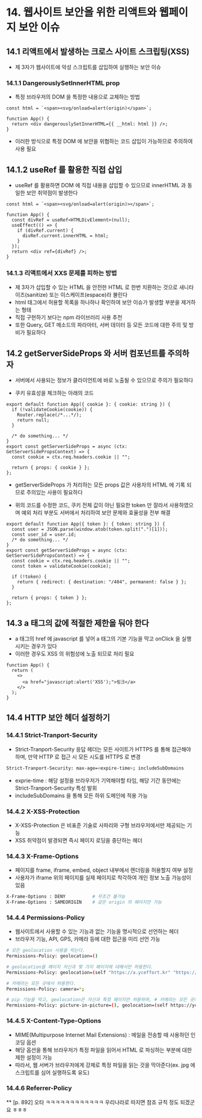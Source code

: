 # 14. 웹사이트 보안을 위한 리액트와 웹페이지 보안 이슈

## 14.1 리액트에서 발생하는 크로스 사이트 스크립팅(XSS)

- 제 3자가 웹사이트에 악성 스크립트를 삽입하여 실행하는 보안 이슈

### 14.1.1 DangerouslySetInnerHTML prop

- 특정 브라우저의 DOM 을 특정한 내용으로 교체하는 방법

```tsx
const html = `<span><svg/onload=alert(origin)</span>`;

function App() {
  return <div dangerouslySetInnerHTML={{ __html: html }} />;
}
```

- 이러한 방식으로 특정 DOM 에 보안을 위협하는 코드 삽입이 가능하므로 주의하여 사용 필요

## 14.1.2 useRef 를 활용한 직접 삽입

- useRef 를 활용하면 DOM 에 직접 내용을 삽입할 수 있으므로 innerHTML 과 동일한 보안 취약점이 발생한다

```tsx
const html = `<span><svg/onload=alert(origin)></span>`;

function App() {
  const divRef = useRef<HTMLDivElement>(null);
  useEffect(() => {
    if (divRef.current) {
      divRef.current.innerHTML = html;
    }
  });
  return <div ref={divRef} />;
}
```

### 14.1.3 리액트에서 XXS 문제를 피하는 방법

- 제 3자가 삽입할 수 있는 HTML 을 안전한 HTML 로 한번 치환하는 것으로 새니타이즈(sanitize) 또는 이스케이프(espace)라 불린다
- html 태그에서 허용할 목록을 하나하나 확인하여 보안 이슈가 발생할 부분을 제거하는 형태
- 직접 구현하기 보다는 npm 라이브러리 사용 추천
- 또한 Query, GET 메소드의 파라마터, 서버 데이터 등 모든 코드에 대한 주의 및 방비가 필요하다

## 14.2 getServerSideProps 와 서버 컴포넌트를 주의하자

- 서버에서 사용되는 정보가 클라이언트에 바로 노출될 수 있으므로 주의가 필요하다

- 쿠키 유효성을 체크하는 아래의 코드

```tsx
export default function App({ cookie }: { cookie: string }) {
  if (!validateCookie(cookie)) {
    Router.replace(/*...*/);
    return null;
  }

  /* do something... */
}
export const getServerSideProps = async (ctx: GetServerSidePropsContext) => {
  const cookie = ctx.req.headers.cookie || "";

  return { props: { cookie } };
};
```

- getServerSideProps 가 처리하는 모든 props 값은 사용자의 HTML 에 기록 되므로 주의있는 사용이 필요하다

- 위의 코드를 수정한 코드, 쿠키 전체 값이 아닌 필요한 token 만 잘라서 사용하였으며 예외 처리 부분도 서버에서 처리하여 보안 문제와 효율성을 전부 해결

```tsx
export default function App({ token }: { token: string }) {
  const user = JSON.parse(window.atob(token.split(".")[1]));
  const user_id = user.id;
  /* do something... */
}
export const getServerSideProps = async (ctx: GetServerSidePropsContext) => {
  const cookie = ctx.req.headers.cookie || "";
  const token = validateCookie(cookie);

  if (!token) {
    return { redirect: { destination: "/404", permanent: false } };
  }

  return { props: { token } };
};
```

## 14.3 a 태그의 값에 적절한 제한을 둬야 한다

- a 태그의 href 에 javascript 를 넣어 a 태그의 기본 기능을 막고 onClick 을 실행시키는 경우가 있다
- 이러한 경우도 XSS 의 위험성에 노출 되므로 처리 필요

```tsx
function App() {
  return (
    <>
      <a href="javascript:alert('XSS');">링크</a>
    </>
  );
}
```

## 14.4 HTTP 보안 헤더 설정하기

### 14.4.1 Strict-Tranport-Security

- Strict-Tranport-Security 응답 헤더는 모든 사이트가 HTTPS 를 통해 접근해야 하며, 만약 HTTP 로 접근 시 모든 시도를 HTTPS 로 변경

```bash
Strict-Tranport-Security: max-age=<expire-time>; includeSubDomains
```

- exprie-time : 해당 설정을 브라우저가 기억해야할 타임, 해당 기간 동안에는 Strict-Tranport-Security 특성 발휘
- includeSubDomains 을 통해 모든 하위 도메인에 적용 가능

### 14.4.2 X-XSS-Protection

- X-XSS-Protection 은 비표준 기술로 사파리와 구형 브라우저에서만 제공되는 기능
- XSS 취약점이 발경되면 즉시 페이지 로딩을 중단하는 헤더

### 14.4.3 X-Frame-Options

- 페이지를 frame, iframe, embed, object 내부에서 렌더링을 허용할지 여부 설정
- 사용자가 iframe 위의 페이지를 실제 페이지로 착각하여 개인 정보 노출 가능성이 있음

```bash
X-Frame-Options : DENY          # 무조건 불가능
X-Frame-Options : SAMEORIGIN    # 같은 origin 의 페이지만 가능
```

### 14.4.4 Permissions-Policy

- 웹사이트에서 사용할 수 있는 기능과 없는 기능을 명시적으로 선언하는 헤더
- 브라우저 기능, API, GPS, 카메라 등에 대한 접근을 미리 선언 가능

```bash
# 모든 geolocation 사용을 막는다.
Permissions-Policy: geolocation=()

# geolocation을 페이지 자신과 몇 가지 페이지에 대해서만 허용한다.
Permissions-Policy: geolocation=(self "https://a.yceffort.kr" "https://b.yceffort.kr")

# 카메라는 모든 곳에서 허용한다.
Permissions-Policy: camera=*;

# pip 기능을 막고, geolocation은 자신과 특정 페이지만 허용하며, # 카메라는 모든 곳에서 허용한다.
Permissions-Policy: picture-in-picture=(), geolocation=(self https://yceffort.kr), camera=*;
```

### 14.4.5 X-Content-Type-Options

- MIME(Multipurpose Internet Mail Extensions) : 메일을 전송할 때 사용하던 인코딩 옵션
- 해당 옵션을 통해 브라우저가 특정 파일을 읽어서 HTML 로 파싱하는 부분에 대한 제한 설정이 가능
- 따라서, 웹 서버가 브라우저에게 강제로 특정 파일을 읽는 것을 막아준다(ex. jpg 에 스크립트를 심어 실행하도록 유도)

### 14.4.6 Referrer-Policy

\*\* [p. 892] 오타 ㅋㅋㅋㅋㅋㅋㅋㅋㅋㅋㅋㅋ 우리나라로 따지면 참죠 규칙 정도 되겠군요 ㅎㅎㅎ
